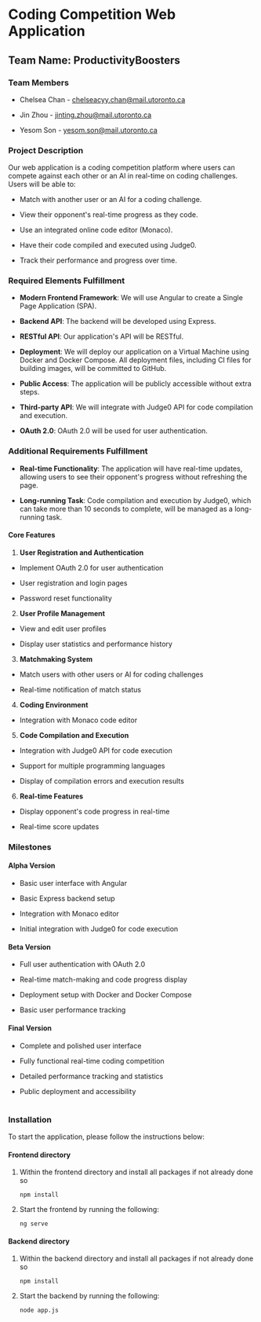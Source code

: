 # Coding Competition Web Application

## Team Name: ProductivityBoosters

### Team Members

- Chelsea Chan - chelseacyy.chan@mail.utoronto.ca

- Jin Zhou - jinting.zhou@mail.utoronto.ca

- Yesom Son - yesom.son@mail.utoronto.ca

### Project Description

Our web application is a coding competition platform where users can compete against each other or an AI in real-time on coding challenges. Users will be able to:

- Match with another user or an AI for a coding challenge.

- View their opponent's real-time progress as they code.

- Use an integrated online code editor (Monaco).

- Have their code compiled and executed using Judge0.

- Track their performance and progress over time.

### Required Elements Fulfillment

- **Modern Frontend Framework**: We will use Angular to create a Single Page Application (SPA).

- **Backend API**: The backend will be developed using Express.

- **RESTful API**: Our application's API will be RESTful.

- **Deployment**: We will deploy our application on a Virtual Machine using Docker and Docker Compose. All deployment files, including CI files for building images, will be committed to GitHub.

- **Public Access**: The application will be publicly accessible without extra steps.

- **Third-party API**: We will integrate with Judge0 API for code compilation and execution.

- **OAuth 2.0**: OAuth 2.0 will be used for user authentication.

### Additional Requirements Fulfillment

- **Real-time Functionality**: The application will have real-time updates, allowing users to see their opponent's progress without refreshing the page.

- **Long-running Task**: Code compilation and execution by Judge0, which can take more than 10 seconds to complete, will be managed as a long-running task.

#### Core Features

1.  **User Registration and Authentication**

- Implement OAuth 2.0 for user authentication

- User registration and login pages

- Password reset functionality

2.  **User Profile Management**

- View and edit user profiles

- Display user statistics and performance history

3.  **Matchmaking System**

- Match users with other users or AI for coding challenges

- Real-time notification of match status

4.  **Coding Environment**

- Integration with Monaco code editor

5.  **Code Compilation and Execution**

- Integration with Judge0 API for code execution

- Support for multiple programming languages

- Display of compilation errors and execution results

6.  **Real-time Features**

- Display opponent's code progress in real-time

- Real-time score updates

### Milestones

#### Alpha Version

- Basic user interface with Angular

- Basic Express backend setup

- Integration with Monaco editor

- Initial integration with Judge0 for code execution

#### Beta Version

- Full user authentication with OAuth 2.0

- Real-time match-making and code progress display

- Deployment setup with Docker and Docker Compose

- Basic user performance tracking

#### Final Version

- Complete and polished user interface

- Fully functional real-time coding competition

- Detailed performance tracking and statistics

- Public deployment and accessibility

#

### Installation

To start the application, please follow the instructions below:

#### Frontend directory

1. Within the frontend directory and install all packages if not already done so
   ```
   npm install
   ```
2. Start the frontend by running the following:
   ```
   ng serve
   ```

#### Backend directory

1. Within the backend directory and install all packages if not already done so
   ```
   npm install
   ```
2. Start the backend by running the following:
   ```
   node app.js
   ```
